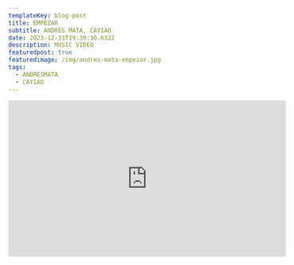 ```yaml
---
templateKey: blog-post
title: EMPEZAR
subtitle: ANDRÉS MATA, CAYIAO
date: 2023-12-31T19:39:30.632Z
description: MUSIC VIDEO
featuredpost: true
featuredimage: /img/andres-mata-empezar.jpg
tags:
  - ANDRESMATA
  - CAYIAO
---
```

<iframe width="560" height="315" src="https://www.youtube.com/embed/pgS-gnEcFes?si=zo3ltw9FknJJkDJr" title="YouTube video player" frameborder="0" allow="accelerometer; autoplay; clipboard-write; encrypted-media; gyroscope; picture-in-picture; web-share" allowfullscreen></iframe>